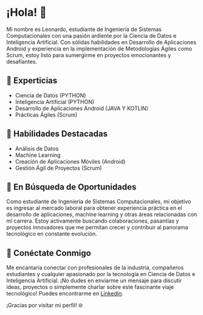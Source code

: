 # ¡Hola! 👋

Mi nombre es Leonardo, estudiante de Ingeniería de Sistemas Computacionales con una pasión ardiente por la Ciencia de Datos e Inteligencia Artificial. Con sólidas habilidades en Desarrollo de Aplicaciones Android y experiencia en la implementación de Metodologías Ágiles como Scrum, estoy listo para sumergirme en proyectos emocionantes y desafiantes.

## 🧠 Experticias

- Ciencia de Datos (PYTHON)
- Inteligencia Artificial (PYTHON)
- Desarrollo de Aplicaciones Android (JAVA Y KOTLIN)
- Prácticas Ágiles (Scrum) 

## 💼 Habilidades Destacadas

- Análisis de Datos
- Machine Learning
- Creación de Aplicaciones Móviles (Android)
- Gestión Ágil de Proyectos (Scrum)

## 🚀 En Búsqueda de Oportunidades

Como estudiante de Ingeniería de Sistemas Computacionales, mi objetivo es ingresar al mercado laboral para obtener experiencia práctica en el desarrollo de aplicaciones, machine learning y otras áreas relacionadas con mi carrera. Estoy activamente buscando colaboraciones, pasantías y proyectos innovadores que me permitan crecer y contribuir al panorama tecnológico en constante evolución.

## 🔗 Conéctate Conmigo

Me encantaría conectar con profesionales de la industria, compañeros estudiantes y cualquier apasionado por la tecnología en Ciencia de Datos e Inteligencia Artificial. ¡No dudes en enviarme un mensaje para discutir ideas, proyectos o simplemente charlar sobre este fascinante viaje tecnológico! Puedes encontrarme en [LinkedIn](https://www.linkedin.com/in/leonardo-centurion-diaz-348250281/).

¡Gracias por visitar mi perfil! 🌐

